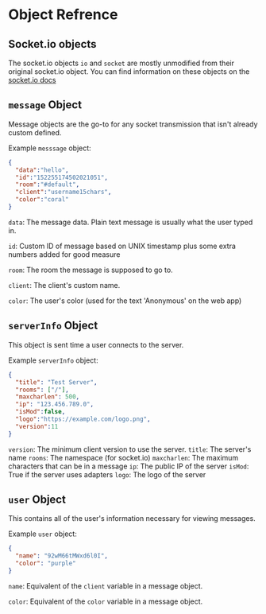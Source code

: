 # Object Refrence

## Socket.io objects

The socket.io objects `io` and `socket` are mostly unmodified from their original socket.io object. You can find information on these objects on the [socket.io docs](https://socket.io/docs/server-api/)

## `message` Object

Message objects are the go-to for any socket transmission that isn't already custom defined.

Example `messsage` object:

```json
{
  "data":"hello",
  "id":"152255174502021051",
  "room":"#default",
  "client":"username15chars",
  "color":"coral"
}
```

`data`: The message data. Plain text message is usually what the user typed in.

`id`: Custom ID of message based on UNIX timestamp plus some extra numbers added for good measure

`room`: The room the message is supposed to go to.

`client`: The client's custom name.

`color`: The user's color (used for the text 'Anonymous' on the web app)

## `serverInfo` Object

This object is sent time a user connects to the server.

Example `serverInfo` object:

```json
{
  "title": "Test Server",
  "rooms": ["/"],
  "maxcharlen": 500,
  "ip": "123.456.789.0",
  "isMod":false,
  "logo":"https://example.com/logo.png",
  "version":11
}
```

`version`: The minimum client version to use the server.
`title`: The server's name
`rooms`: The namespace (for socket.io)
`maxcharlen`: The maximum characters that can be in a message
`ip`: The public IP of the server
`isMod`: True if the server uses adapters
`logo`: The logo of the server

## `user` Object

This contains all of the user's information necessary for viewing messages.

Example `user` object:

```json
{
  "name": "92wM66tMWxd6l0I",
  "color": "purple"
}
```

`name`: Equivalent of the `client` variable in a message object.

`color`: Equivalent of the `color` variable in a message object.
